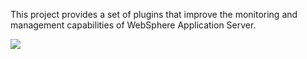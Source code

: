 This project provides a set of plugins that improve the monitoring and management capabilities of WebSphere Application Server.

<a href='https://bintray.com/veithen/generic/xm4was/_latestVersion'><img src='https://api.bintray.com/packages/veithen/generic/xm4was/images/download.png' /></a>